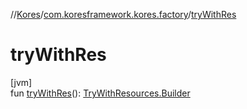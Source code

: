 //[Kores](../../index.md)/[com.koresframework.kores.factory](index.md)/[tryWithRes](try-with-res.md)

# tryWithRes

[jvm]\
fun [tryWithRes](try-with-res.md)(): [TryWithResources.Builder](../com.koresframework.kores.base/-try-with-resources/-builder/index.md)
